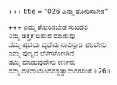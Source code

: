 +++
title = "026 ಎಮ್ಮ ತೋರಿಸಬೇಡ"

+++
ಎಮ್ಮ ತೋರಿಸಬೇಡ ಸುಖದಲಿ  
ನಿಮ್ಮ ಚಿತ್ತಕೆ ಬಹುದ ಮಾಡುವು  
ದೆಮ್ಮ ಹೃದಯ ವ್ಯಥೆಯ ನಾವಿನ್ನಾಡಿ ಫಲವೇನು  
ಎಮ್ಮ ಪುಣ್ಯದ ಬೆಳೆಗಳೊಣಗಿದ  
ಡಮ್ಮಿ ಮಾಡುವುದೇನು ಕರ್ಣನು  
ನಮ್ಮ ದಳವಾಯೆಂದನಶ್ವತ್ಥಾಮನರಸಂಗೆ     ॥26॥